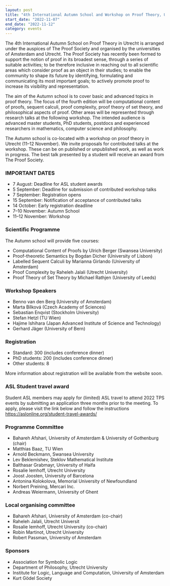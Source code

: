 ```yaml
---
layout: post
title: "4th International Autumn School and Workshop on Proof Theory, Utrecht 7–12 November 2022"
start_date: "2022-11-07"
end_date: "2022-11-12"
category: events
---
```

The 4th International Autumn School on Proof Theory in Utrecht is arranged under
the auspices of The Proof Society and organised by the universities of Amsterdam
and Utrecht. The Proof Society has recently been formed to support the notion of
proof in its broadest sense, through a series of suitable activities; to be
therefore inclusive in reaching out to all scientific areas which consider proof
as an object in their studies; to enable the community to shape its future by
identifying, formulating and communicating its most important goals; to actively
promote proof to increase its visibility and representation.

The aim of the Autumn school is to cover basic and advanced topics in proof
theory. The focus of the fourth edition will be computational content of proofs,
sequent calculi, proof complexity, proof theory of set theory, and philosophical
aspects of proof. Other areas will be represented through research talks at the
following workshop. The intended audience is advanced master students, PhD
students, postdocs and experienced researchers in mathematics, computer science
and philosophy.

The Autumn school is co-located with a workshop on proof theory in Utrecht
(11–12 November). We invite proposals for contributed talks at the workshop.
These can be on published or unpublished work, as well as work in progress. The
best talk presented by a student will receive an award from The Proof Society.


### IMPORTANT DATES

- 7 August: Deadline for ASL student awards
- 5 September: Deadline for submission of contributed workshop talks
- 7 September: Registration opens
- 15 September: Notification of acceptance of contributed talks
- 14 October: Early registration deadline
- 7–10 November: Autumn School
- 11–12 November: Workshop


### Scientific Programme

The Autumn school will provide five courses:

- Computational Content of Proofs by Ulrich Berger (Swansea University)
- Proof-theoretic Semantics by Bogdan Dicher (University of Lisbon)
- Labelled Sequent Calculi by Marianna Girlando (University of Amsterdam)
- Proof Complexity by Raheleh Jalali (Utrecht University)
- Proof Theory of Set Theory by Michael Rathjen (University of Leeds)


### Workshop Speakers

- Benno van den Berg (University of Amsterdam)
- Marta Bílková (Czech Academy of Sciences)
- Sebastian Enqvist (Stockholm University)
- Stefan Hetzl (TU Wien)
- Hajime Ishihara (Japan Advanced Institute of Science and Technology)
- Gerhard Jäger (University of Bern)

### Registration

- Standard: 300 (includes conference dinner)
- PhD students: 200 (includes conference dinner)
- Other students: 8

More information about registration will be available from the website soon.


### ASL Student travel award

Student ASL members may apply for (limited) ASL travel to attend 2022 TPS events
by submitting an application three months prior to the meeting. To apply, please
visit the link below and follow the instructions  
<https://aslonline.org/student-travel-awards/>

### Programme Committee

- Bahareh Afshari, University of Amsterdam & University of Gothenburg (chair)
- Matthias Baaz, TU Wien
- Arnold Beckmann, Swansea  University
- Lev Beklemishev, Steklov Mathematical Institute
- Balthasar Grabmayr, University of Haifa
- Rosalie Iemhoff, Utrecht University
- Joost Joosten, University of Barcelona
- Antonina Kolokolova, Memorial University of Newfoundland
- Norbert Preining, Mercari Inc.
- Andreas Weiermann, University of Ghent

### Local organising committee

- Bahareh Afshari, University of Amsterdam (co-chair)
- Raheleh Jalali, Utrecht Universit
- Rosalie Iemhoff, Utrecht University (co-chair)
- Robin Martinot, Utrecht University
- Robert Passman, University of Amsterdam

### Sponsors

- Association for Symbolic Logic
- Department of Philosophy, Utrecht University
- Institute for Logic, Language and Computation, University of Amsterdam
- Kurt Gödel Society
